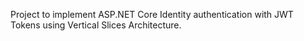 Project to implement ASP.NET Core Identity authentication with JWT Tokens using Vertical Slices Architecture.
